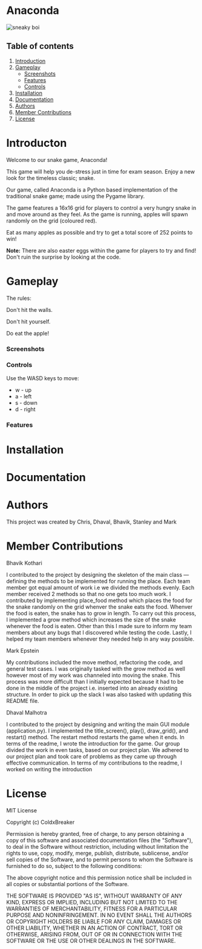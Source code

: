 # Anaconda

![sneaky boi](https://user-images.githubusercontent.com/24628243/70019571-b1f23500-1557-11ea-877e-cce48aafefbc.png)

## Table of contents 
<a name="top"></a> 
1. [Introduction](#introduction) 
2. [Gameplay](#gameplay)
     - [Screenshots](#screenshots)
     - [Features](#features)
     - [Controls](#controls)
3. [Installation](#install)
4. [Documentation](#documentation)
5. [Authors](#authors)
6. [Member Contributions](#membercontributions)
7. [License](#license)

# Introducton <a name="introduction">
  Welcome to our snake game, Anaconda!
     
  This game will help you de-stress just in time for exam season.
  Enjoy a new look for the timeless classic; snake.
  
  Our game, called Anaconda is a Python based implementation of the traditional snake game; made using the Pygame library.
  
  The game features a 16x16 grid for players to control a very hungry snake in and move around as they feel. As the game is 
  running, apples will spawn randomly on the grid (coloured red).
  
  Eat as many apples as possible and try to get a total score of 252 points to win!
  
  **Note:** There are also easter eggs within the game for players to try and find! Don't ruin the surprise by looking at the code.
  
  
     
     
# Gameplay <a name="gameplay">
  The rules:
     
  Don't hit the walls.
  
  Don't hit yourself.
  
  Do eat the apple!
### Screenshots <a name="screenshots">
  
### Controls <a name="controls">
  Use the WASD keys to move:
  + w - up
  + a - left
  + s - down
  + d - right
### Features <a name="features">
  
# Installation <a name="install">
  
# Documentation <a name="documentation">

# Authors <a name="authors">
This project was created by Chris, Dhaval, Bhavik, Stanley and Mark
  
# Member Contributions <a name="membercontributions">
 
Bhavik Kothari

I contributed to the project by designing the skeleton of the main class — defining the methods to be implemented for running the place. Each team member got equal amount of work i.e we divided the methods evenly. Each member received 2 methods so that no one gets too much work. I contributed by implementing place_food method which places the food for the snake randomly on the grid whenver the snake eats the food. Whenver the food is eaten, the snake has to grow in length. To carry out this process, I implemented a grow method which increases the size of the snake whenever the food is eaten. Other than this I made sure to inform my team members about any bugs that I discovered while testing the code. Lastly, I helped my team members whenever they needed help in any way possible.

Mark Epstein

My contributions included the move method, refactoring the code, and general test cases. I was originally tasked with the grow method as well however most of my work was channeled into moving the snake. This process was more difficult than I initially expected because it had to be done in the middle of the project i.e. inserted into an already existing structure. In order to pick up the slack I was also tasked with updating this README file. 

Dhaval Malhotra

I contributed to the project by designing and writing the main GUI module (application.py). I implemented the title_screen(), play(), draw_grid(), and restart() method. The restart method restarts the game when it ends. In terms of the readme, I wrote the introduction for the game. Our group divided the work in even tasks, based on our project plan. We adhered to our project plan and took care of problems as they came up through effective communication. In terms of my contributions to the readme, I worked on writing the introduction


# License <a name="license">
MIT License

Copyright (c) ColdxBreaker

Permission is hereby granted, free of charge, to any person obtaining a copy
of this software and associated documentation files (the "Software"), to deal
in the Software without restriction, including without limitation the rights
to use, copy, modify, merge, publish, distribute, sublicense, and/or sell
copies of the Software, and to permit persons to whom the Software is
furnished to do so, subject to the following conditions:

The above copyright notice and this permission notice shall be included in
all copies or substantial portions of the Software.

THE SOFTWARE IS PROVIDED "AS IS", WITHOUT WARRANTY OF ANY KIND, EXPRESS OR
IMPLIED, INCLUDING BUT NOT LIMITED TO THE WARRANTIES OF MERCHANTABILITY,
FITNESS FOR A PARTICULAR PURPOSE AND NONINFRINGEMENT. IN NO EVENT SHALL THE
AUTHORS OR COPYRIGHT HOLDERS BE LIABLE FOR ANY CLAIM, DAMAGES OR OTHER
LIABILITY, WHETHER IN AN ACTION OF CONTRACT, TORT OR OTHERWISE, ARISING FROM,
OUT OF OR IN CONNECTION WITH THE SOFTWARE OR THE USE OR OTHER DEALINGS IN
THE SOFTWARE.
